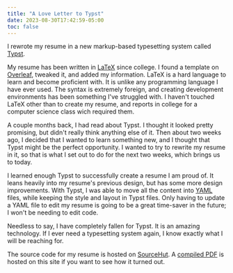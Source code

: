 ```yaml
---
title: "A Love Letter to Typst"
date: 2023-08-30T17:42:59-05:00
toc: false
---
```


I rewrote my resume in a new markup-based typesetting system called
[Typst](https://typst.app).

<!--more-->

My resume has been written in [LaTeX](https://www.latex-project.org/) since
college. I found a template on [Overleaf](https://overleaf.com), tweaked it, and
added my information. LaTeX is a hard language to learn and become proficient
with. It is unlike any programming language I have ever used. The syntax is
extremely foreign, and creating development environments has been something I've
struggled with. I haven't touched LaTeX other than to create my resume, and
reports in college for a computer science class wich required them.

A couple months back, I had read about Typst. I thought it looked pretty
promising, but didn't really think anything else of it. Then about two weeks
ago, I decided that I wanted to learn something new, and I thought that Typst
might be the perfect opportunity. I wanted to try to rewrite my resume in it, so
that is what I set out to do for the next two weeks, which brings us to today.

I learned enough Typst to successfully create a resume I am proud of. It leans
heavily into my resume's previous design, but has some more design improvements.
With Typst, I was able to move all the content into [YAML](https://yaml.org/)
files, while keeping the style and layout in Typst files. Only having to update
a YAML file to edit my resume is going to be a great time-saver in the future; I
won't be needing to edit code.

Needless to say, I have completely fallen for Typst. It is an amazing
technology. If I ever need a typesetting system again, I know exactly what I
will be reaching for.

The source code for my resume is hosted on
[SourceHut](https://git.sr.ht/~tristan957/resume). A
[compiled PDF](/documents/Tristan_Partin_Resume.pdf) is hosted on this site if
you want to see how it turned out.
